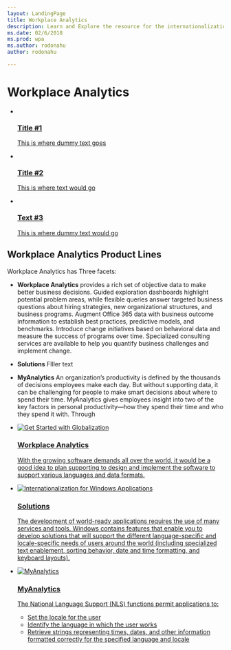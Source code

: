 ```yaml
---
layout: LandingPage
title: Workplace Analytics
description: Learn and Explore the resource for the internationalization (globalization + localizability + localization) related topics.
ms.date: 02/6/2018
ms.prod: wpa
ms.author: rodonahu
author: rodonahu

---
```

# Workplace Analytics

<ul class="panelContent cardsY">
    <li>
        <a href="https://www.microsoft.com/Language">
        <div class="cardSize">
            <div class="cardPadding">
                <div class="card">
                    <div class="cardImageOuter">
                        <div class="cardImage">
                            <img src="/media/common/i_benefits.svg" alt="" />
                        </div>
                    </div>
                    <div class="cardText">
                        <h3>Title #1</h3>
                        <p>This is where dummy text goes</p>
                    </div>
                </div>
            </div>
        </div>
        </a>
    </li>
    <li>
        <a href="https://dev.windows.com/en-us/internationalization">
        <div class="cardSize">
            <div class="cardPadding">
                <div class="card">
                    <div class="cardImageOuter">
                        <div class="cardImage">
                            <img src="/media/common/i_guide.svg" alt="" />
                        </div>
                    </div>
                    <div class="cardText">
                        <h3>Title #2</h3>
                        <p>This is where text would go</p>
                    </div>
                </div>
            </div>
        </div>
        </a>
    </li>
    <li>
        <a href="/globalization/downloads">
        <div class="cardSize">
            <div class="cardPadding">
                <div class="card">
                    <div class="cardImageOuter">
                        <div class="cardImage">
                            <img src="/media/common/i_download-install.svg" alt="" />
                        </div>
                    </div>
                    <div class="cardText">
                        <h3>Text #3</h3>
                        <p>This is where dummy text would go</p>
                    </div>
                </div>
            </div>
        </div>
        </a>
    </li>
</ul>

## Workplace Analytics Product Lines

Workplace Analytics has Three facets:


- **Workplace Analytics**  provides a rich set of objective data to make better business decisions. Guided exploration dashboards highlight potential problem areas, while flexible queries answer targeted business questions about hiring strategies, new organizational structures, and business programs. Augment Office 365 data with business outcome information to establish best practices, predictive models, and benchmarks. Introduce change initiatives based on behavioral data and measure the success of programs over time. Specialized consulting services are available to help you quantify business challenges and implement change.


- **Solutions** FIller text

- **MyAnalytics** An organization’s productivity is defined  by the thousands of decisions employees make each day. But without supporting data, it can be challenging for people to make smart decisions about where to  spend their time. MyAnalytics gives employees insight into two of the key factors in personal productivity—how they spend their time and who they spend it with.
Through

<ul class="panelContent cardsA cols cols4">
    <li>
        <a href="/globalization/software-internationalization">
        <div class="cardSize">
            <div class="cardPadding">
                <div class="card">
                    <div class="cardImageOuter">
                        <div class="cardImage">
                            <img alt="Get Started with Globalization" src="/media/common/i_get-started.svg">
                        </div>
                    </div>
                    <div class="cardText">
                        <h3>Workplace Analytics</h3>
                        <p>With the growing software demands all over the world, it would be a good idea to plan supporting to design and implement the software to support various languages and data formats.</p>
                    </div>
                </div>
            </div>
        </div>
        </a>
    </li>
    <li>
        <a href="https://msdn.microsoft.com/library/dd318661(vs.85).aspx">
        <div class="cardSize">
            <div class="cardPadding">
                <div class="card">
                    <div class="cardImageOuter">
                        <div class="cardImage">
                            <img alt="Internationalization for Windows Applications" src="/media/common/i_advanced.svg">
                        </div>
                    </div>
                    <div class="cardText">
                        <h3>Solutions</h3>
                        <p>The development of world-ready applications requires the use of many services and tools. Windows contains features that enable you to develop solutions that will support the different language-specific and locale-specific needs of users around the world (including specialized text enablement, sorting behavior, date and time formatting, and keyboard layouts).</p>
                    </div>
                </div>
            </div>
        </div>
        </a>
    </li>
    <li>
        <a href="https://msdn.microsoft.com/library/dd317708(vs.85).aspx">
        <div class="cardSize">
            <div class="cardPadding">
                <div class="card">
                    <div class="cardImageOuter">
                        <div class="cardImage">
                            <img alt="MyAnalytics" src="/media/common/i_api-reference.svg">
                        </div>
                    </div>
                    <div class="cardText">
                        <h3>MyAnalytics</h3>
                        <p>The National Language Support (NLS) functions permit applications to:</p>
                        <ul>
                            <li>Set the locale for the user</li>
                            <li>Identify the language in which the user works</li>
                            <li>Retrieve strings representing times, dates, and other information formatted correctly for the specified language and locale</li>
                        </ul>
                    </div>
                </div>
            </div>
        </div>
        </a>
    </li>
</ul>
